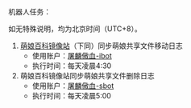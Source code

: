 机器人任务：

如无特殊说明，均为北京时间（UTC+8）。

1. [萌娘百科镜像站](https://moegirl.uk/)（下同）同步萌娘共享文件移动日志
    - 使用账户：[屠麟傲血-ibot](https://moegirl.uk/屠麟傲血-ibot)
    - 执行时间：每天凌晨4:30
2. 萌娘百科镜像站同步萌娘共享文件删除日志
    - 使用账户：[屠麟傲血-sbot](https://moegirl.uk/屠麟傲血-sbot)
    - 执行时间：每天凌晨5:00
